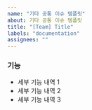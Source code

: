 ```yaml
---
name: "기타 공통 이슈 템플릿"
about: 기타 공통 이슈 템플릿
title: "[Team] Title"
labels: "documentation"
assignees: ""
---
```


### 기능

- 세부 기능 내역 1
- 세부 기능 내역 2
- 세부 기능 내역 3
